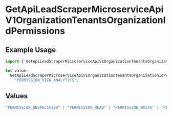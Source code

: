 # GetApiLeadScraperMicroserviceApiV1OrganizationTenantsOrganizationIdPermissions

## Example Usage

```typescript
import { GetApiLeadScraperMicroserviceApiV1OrganizationTenantsOrganizationIdPermissions } from "oppulence-backend-sdk/models/operations";

let value:
  GetApiLeadScraperMicroserviceApiV1OrganizationTenantsOrganizationIdPermissions =
    "PERMISSION_VIEW_ANALYTICS";
```

## Values

```typescript
"PERMISSION_UNSPECIFIED" | "PERMISSION_READ" | "PERMISSION_WRITE" | "PERMISSION_DELETE" | "PERMISSION_MANAGE_USERS" | "PERMISSION_MANAGE_BILLING" | "PERMISSION_VIEW_ANALYTICS" | "PERMISSION_MANAGE_WORKFLOWS"
```